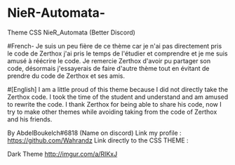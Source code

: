# NieR-Automata-
Theme CSS NieR_Automata (Better Discord)

 #French-
Je suis un peu fière de ce thème car je n'ai pas directement pris le code de Zerthox j'ai pris le temps de l'étudier et 
comprendre et je me suis amusé à réécrire le code.
Je remercie Zerthox d'avoir pu partager son code, désormais j'essayerais de faire d'autre thème tout en évitant de prendre 
du code de Zerthox et ses amis. 

 #[English]
I am a little proud of this theme because I did not directly take the Zerthox code.
I took the time of the student and understand and am amused to rewrite the code.
I thank Zerthox for being able to share his code, now I try to make other themes while avoiding taking from the code of Zerthox and his friends.

By AbdelBoukelch#6818 (Name on discord)
Link my profile : https://github.com/Wahrandz
Link directly to the CSS THEME : 


Dark Theme
http://imgur.com/a/RIKxJ
 
